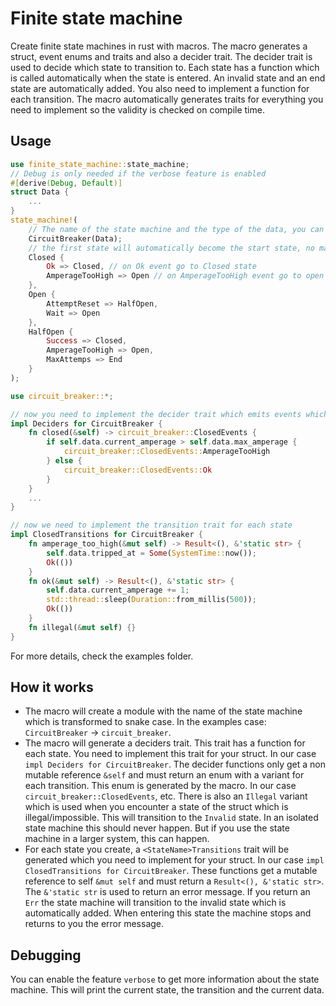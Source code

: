 # Finite state machine

Create finite state machines in rust with macros. The macro generates a struct, event enums and traits and also a decider trait. The decider trait is used to decide which state to transition to. Each state has a function which is called automatically when the state is entered. An invalid state and an end state are automatically added. You also need to implement a function for each transition. The macro automatically generates traits for everything you need to implement so the validity is checked on compile time.

## Usage

```rust
use finite_state_machine::state_machine;
// Debug is only needed if the verbose feature is enabled
#[derive(Debug, Default)]
struct Data {
    ...
}
state_machine!(
    // The name of the state machine and the type of the data, you can also use livetimes here
    CircuitBreaker(Data);
    // the first state will automatically become the start state, no matter the name
    Closed {
        Ok => Closed, // on Ok event go to Closed state
        AmperageTooHigh => Open // on AmperageTooHigh event go to open state
    },
    Open {
        AttemptReset => HalfOpen,
        Wait => Open
    },
    HalfOpen {
        Success => Closed,
        AmperageTooHigh => Open,
        MaxAttemps => End
    }
);

use circuit_breaker::*;

// now you need to implement the decider trait which emits events which decide which state to transition to
impl Deciders for CircuitBreaker {
    fn closed(&self) -> circuit_breaker::ClosedEvents {
        if self.data.current_amperage > self.data.max_amperage {
            circuit_breaker::ClosedEvents::AmperageTooHigh
        } else {
            circuit_breaker::ClosedEvents::Ok
        }
    }
    ...
}

// now we need to implement the transition trait for each state
impl ClosedTransitions for CircuitBreaker {
    fn amperage_too_high(&mut self) -> Result<(), &'static str> {
        self.data.tripped_at = Some(SystemTime::now());
        Ok(())
    }
    fn ok(&mut self) -> Result<(), &'static str> {
        self.data.current_amperage += 1;
        std::thread::sleep(Duration::from_millis(500));
        Ok(())
    }
    fn illegal(&mut self) {}
}
```

For more details, check the examples folder.

## How it works

- The macro will create a module with the name of the state machine which is transformed to snake case. In the examples case: `CircuitBreaker` -> `circuit_breaker`.
- The macro will generate a deciders trait. This trait has a function for each state. You need to implement this trait for your struct. In our case `impl Deciders for CircuitBreaker`. The decider functions only get a non mutable reference `&self` and must return an enum with a variant for each transition. This enum is generated by the macro. In our case `circuit_breaker::ClosedEvents`, etc.
  There is also an `Illegal` variant which is used when you encounter a state of the struct which is illegal/impossible. This will transition to the `Invalid` state. In an isolated state machine this should never happen. But if you use the state machine in a larger system, this can happen.
- For each state you create, a `<StateName>Transitions` trait will be generated which you need to implement for your struct. In our case `impl ClosedTransitions for CircuitBreaker`. These functions get a mutable reference to self `&mut self` and must return a `Result<(), &'static str>`. The `&'static str` is used to return an error message. If you return an `Err` the state machine will transition to the invalid state which is automatically added. When entering this state the machine stops and returns to you the error message.

## Debugging

You can enable the feature `verbose` to get more information about the state machine. This will print the current state, the transition and the current data.
